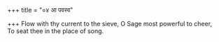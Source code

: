 +++
title = "०४ आ पवस्व"

+++
Flow with thy current to the sieve, O Sage most powerful to cheer,  
     To seat thee in the place of song.
